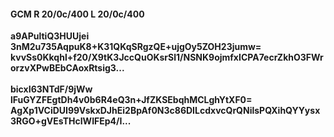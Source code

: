 #### GCM R 20/0c/400 L 20/0c/400
**a9APultiQ3HUUjei**<br/>**3nM2u735AqpuK8+K31QKqSRgzQE+ujgOy5ZOH23jumw=**<br/>**kvvSs0Kkqhl+f20/X9tK3JccQuOKsrSl1/NSNK9ojmfxICPA7ecrZkhO3FWrorzvXPwBEbCAoxRtsig3...**<br/><br/>
**bicxI63NTdF/9jWw**<br/>**lFuGYZFEgtDh4v0b6R4eQ3n+JfZKSEbqhMCLghYtXF0=**<br/>**AgXp1VCiDUI99VskxDJhEi2BpAf0N3c86DILcdxvcQrQNilsPQXihQYYysx3RGO+gVEsTHcIWIFEp4/I...**